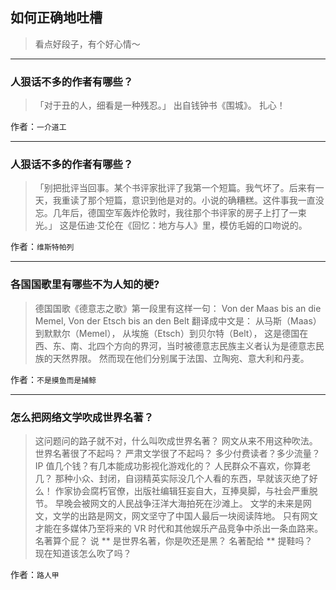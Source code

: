 ## 如何正确地吐槽

> 看点好段子，有个好心情～


 
---

### 人狠话不多的作者有哪些？

> 「对于丑的人，细看是一种残忍。」
> 出自钱钟书《围城》。
> 扎心！


作者：`一介道工`

---

### 人狠话不多的作者有哪些？

> 「别把批评当回事。某个书评家批评了我第一个短篇。我气坏了。后来有一天，我重读了那个短篇，意识到他是对的。小说的确糟糕。这件事我一直没忘。几年后，德国空军轰炸伦敦时，我往那个书评家的房子上打了一束光。」
> 这是伍迪·艾伦在《回忆：地方与人》里，模仿毛姆的口吻说的。


作者：`维斯特帕列`

---

### 各国国歌里有哪些不为人知的梗?

> 德国国歌《德意志之歌》第一段里有这样一句：
> Von der Maas bis an die Memel,
> Von der Etsch bis an den Belt
> 翻译成中文是：
> 从马斯（Maas）到默默尔（Memel），
> 从埃施（Etsch）到贝尔特（Belt），
> 这是德国在西、东、南、北四个方向的界河，当时被德意志民族主义者认为是德意志民族的天然界限。
> 然而现在他们分别属于法国、立陶宛、意大利和丹麦。


作者：`不是摸鱼而是捕鲸`

---

### 怎么把网络文学吹成世界名著？

> 这问题问的路子就不对，什么叫吹成世界名著？
> 网文从来不用这种吹法。
>  
> 世界名著很了不起吗？
> 严肃文学很了不起吗？
> 多少付费读者？多少流量？IP 值几个钱？有几本能成功影视化游戏化的？
> 人民群众不喜欢，你算老几？
> 那种小众、封闭，自诩精英实际没几个人看的东西，早就该灭绝了好么！
> 作家协会腐朽官僚，出版社编辑狂妄自大，互捧臭脚，与社会严重脱节。
> 早晚会被网文的人民战争汪洋大海拍死在沙滩上。
> 文学的未来是网文，文学的出路是网文，网文坚守了中国人最后一块阅读阵地。
> 只有网文才能在多媒体乃至将来的 VR 时代和其他娱乐产品竞争中杀出一条血路来。
> 名著算个屁？
> 说 ** 是世界名著，你是吹还是黑？
> 名著配给 ** 提鞋吗？
>  
> 现在知道该怎么吹了吗？


作者：`路人甲`